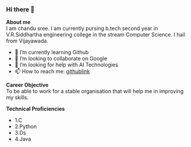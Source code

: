 ### Hi there 👋
**About me**  
I am chandu sree. I am currently pursing b.tech second year in V.R.Siddhartha engineering college in the stream Computer Science. I hail from Vijayawada.

- 🌱 I’m currently learning Github
- 👯 I’m looking to collaborate on Google
- 🤔 I’m looking for help with AI Technologies
- 📫 How to reach me: [githublink](https://github.com/chandusree21)  

**Career Objective**  
To be able to work for a stable organisation that will help me in improving my skills.  

**Technical Proficiencies**  
* 1.C
* 2.Python
* 3.Ds
* 4.Java
